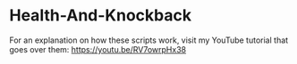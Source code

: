 # Health-And-Knockback

For an explanation on how these scripts work, visit my YouTube tutorial that goes over them: https://youtu.be/RV7owrpHx38
